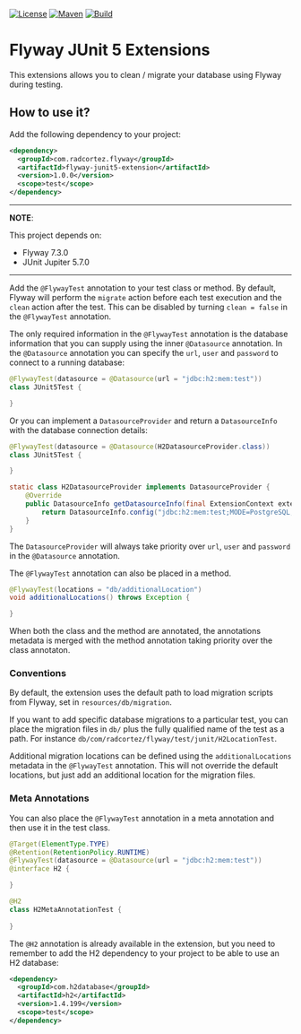 [![License](https://img.shields.io/github/license/smallrye/smallrye-config.svg)](http://www.apache.org/licenses/LICENSE-2.0)
[![Maven](https://img.shields.io/maven-central/v/com.radcortez.flyway/flyway-junit5-extension?color=green)](https://search.maven.org/artifact/com.radcortez.flyway/flyway-junit5-extension)
[![Build](https://github.com/radcortez/flyway-junit5-extensions/workflows/Build/badge.svg)](https://github.com/radcortez/flyway-junit5-extensions/actions?query=workflow%3ABuild)

# Flyway JUnit 5 Extensions

This extensions allows you to clean / migrate your database using Flyway during testing.

## How to use it?

Add the following dependency to your project:

```xml
<dependency>
  <groupId>com.radcortez.flyway</groupId>
  <artifactId>flyway-junit5-extension</artifactId>
  <version>1.0.0</version>
  <scope>test</scope>
</dependency>
```

---
**NOTE**: 

This project depends on:
- Flyway 7.3.0
- JUnit Jupiter 5.7.0

---

Add the `@FlywayTest` annotation to your test class or method. By default, Flyway will perform the `migrate` action 
before each test execution and the `clean` action after the test. This can be disabled by turning `clean = false` in 
the `@FlywayTest` annotation.  

The only required information in the `@FlywayTest` annotation is the database information that you can supply using 
the inner `@Datasource` annotation. In the `@Datasource` annotation you can specify the `url`, `user` and `password` 
to connect to a running database:

```java
@FlywayTest(datasource = @Datasource(url = "jdbc:h2:mem:test"))
class JUnit5Test {

}
```

Or you can implement a `DatasourceProvider` and return a `DatasourceInfo` with the database connection details:

```java 
@FlywayTest(datasource = @Datasource(H2DatasourceProvider.class))
class JUnit5Test {

}

static class H2DatasourceProvider implements DatasourceProvider {
    @Override
    public DatasourceInfo getDatasourceInfo(final ExtensionContext extensionContext) {
        return DatasourceInfo.config("jdbc:h2:mem:test;MODE=PostgreSQL;DB_CLOSE_DELAY=-1");
    }
}
```

The `DatasourceProvider` will always take priority over `url`, `user` and `password` in the `@Datasource` annotation.

The `@FlywayTest` annotation can also be placed in a method. 

```java 
@FlywayTest(locations = "db/additionalLocation")
void additionalLocations() throws Exception {

}
```

When both the class and the method are annotated, the annotations metadata is merged with the method annotation taking 
priority over the class annotaton.

### Conventions

By default, the extension uses the default path to load migration scripts from Flyway, set in `resources/db/migration`.

If you want to add specific database migrations to a particular test, you can place the migration files in `db/` 
plus the fully qualified name of the test as a path. For instance `db/com/radcortez/flyway/test/junit/H2LocationTest`.

Additional migration locations can be defined using the `additionalLocations` metadata in the `@FlywayTest` annotation. 
This will not override the default locations, but just add an additional location for the migration files.

### Meta Annotations

You can also place the `@FlywayTest` annotation in a meta annotation and then use it in the test class.

```java
@Target(ElementType.TYPE)
@Retention(RetentionPolicy.RUNTIME)
@FlywayTest(datasource = @Datasource(url = "jdbc:h2:mem:test"))
@interface H2 {

}

@H2
class H2MetaAnnotationTest {
    
}
```

The `@H2` annotation is already available in the extension, but you need to remember to add the H2 dependency to your 
project to be able to use an H2 database:

```xml
<dependency>
  <groupId>com.h2database</groupId>
  <artifactId>h2</artifactId>
  <version>1.4.199</version>
  <scope>test</scope>
</dependency>
```
